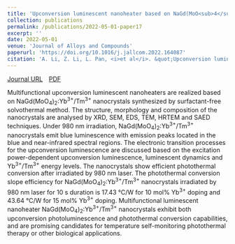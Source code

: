 ```yaml
---
title: 'Upconversion luminescent nanoheater based on NaGd(MoO<sub>4</sub>)<sub>2</sub>: Yb<sup>3+</sup>/Tm<sup>3+</sup> nanocrystals: Surfactant-free solvothermal synthesis, upconversion photoluminescence and photothermal conversion'
collection: publications
permalink: /publications/2022-05-01-paper17
excerpt: ''
date: 2022-05-01
venue: 'Journal of Alloys and Compounds'
paperurl: 'https://doi.org/10.1016/j.jallcom.2022.164087'
citation: 'A. Li, Z. Li, L. Pan, <i>et al</i>. &quot;Upconversion luminescent nanoheater based on NaGd(MoO<sub>4</sub>)<sub>2</sub>: Yb<sup>3+</sup>/Tm<sup>3+</sup> nanocrystals: Surfactant-free solvothermal synthesis, upconversion photoluminescence and photothermal conversion&quot;, <i>Journal of Alloys and Compounds</i>, 2022, 904: 164087.'
---
```

[Journal URL](https://www.sciencedirect.com/science/article/abs/pii/S0925838822004789)&emsp;[PDF](files/paper17.pdf)

Multifunctional upconversion luminescent nanoheaters are realized based on NaGd(MoO<sub>4</sub>)<sub>2</sub>:Yb<sup>3+</sup>/Tm<sup>3+</sup> nanocrystals synthesized by surfactant-free solvothermal method. The structure, morphology and composition of the nanocrystals are analysed by XRD, SEM, EDS, TEM, HRTEM and SAED techniques. Under 980 nm irradiation, NaGd(MoO<sub>4</sub>)<sub>2</sub>:Yb<sup>3+</sup>/Tm<sup>3+</sup> nanocrystals emit blue luminescence with emission peaks located in the blue and near-infrared spectral regions. The electronic transition processes for the upconversion luminescence are discussed based on the excitation power-dependent upconversion luminescence, luminescent dynamics and Yb<sup>3+</sup>/Tm<sup>3+</sup> energy levels. The nanocrystals show efficient photothermal conversion after irradiated by 980 nm laser. The photothermal conversion slope efficiency for NaGd(MoO<sub>4</sub>)<sub>2</sub>:Yb<sup>3+</sup>/Tm<sup>3+</sup> nanocrystals irradiated by 980 nm laser for 10 s duration is 17.43 °C/W for 10 mol% Yb<sup>3+</sup> doping and 43.64 °C/W for 15 mol% Yb<sup>3+</sup> doping. Multifunctional luminescent nanoheater NaGd(MoO<sub>4</sub>)<sub>2</sub>:Yb<sup>3+</sup>/Tm<sup>3+</sup> nanocrystals exhibit both upconversion photoluminescence and photothermal conversion capabilities, and are promising candidates for temperature self-monitoring photothermal therapy or other biological applications.